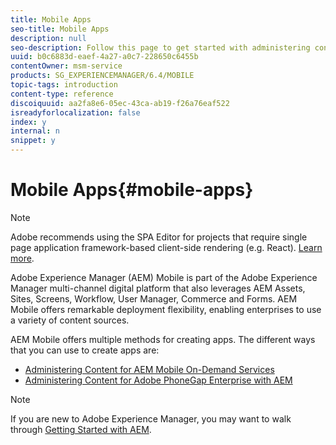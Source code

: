 ```yaml
---
title: Mobile Apps
seo-title: Mobile Apps
description: null
seo-description: Follow this page to get started with administering content for mobile apps.
uuid: b0c6883d-eaef-4a27-a0c7-228650c6455b
contentOwner: msm-service
products: SG_EXPERIENCEMANAGER/6.4/MOBILE
topic-tags: introduction
content-type: reference
discoiquuid: aa2fa8e6-05ec-43ca-ab19-f26a76eaf522
isreadyforlocalization: false
index: y
internal: n
snippet: y
---
```


# Mobile Apps{#mobile-apps}

>[!NOTE]
>
>Adobe recommends using the SPA Editor for projects that require single page application framework-based client-side rendering (e.g. React). [Learn more](../../sites/developing/using/spa-overview.md).

Adobe Experience Manager (AEM) Mobile is part of the Adobe Experience Manager multi-channel digital platform that also leverages AEM Assets, Sites, Screens, Workflow, User Manager, Commerce and Forms. AEM Mobile offers remarkable deployment flexibility, enabling enterprises to use a variety of content sources.

AEM Mobile offers multiple methods for creating apps. The different ways that you can use to create apps are:

* [Administering Content for AEM Mobile On-Demand Services](../../mobile/using/aem-mobile.md)
* [Administering Content for Adobe PhoneGap Enterprise with AEM](../../mobile/using/administer-phonegap.md)

>[!NOTE]
>
>If you are new to Adobe Experience Manager, you may want to walk through [Getting Started with AEM](../../sites/deploying/using/deploy.md).

